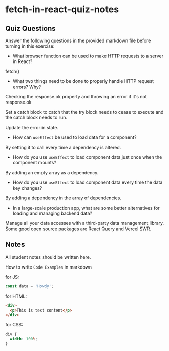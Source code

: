 # fetch-in-react-quiz-notes

## Quiz Questions

Answer the following questions in the provided markdown file before turning in this exercise:

- What browser function can be used to make HTTP requests to a server in React?

fetch()

- What two things need to be done to properly handle HTTP request errors? Why?

Checking the response.ok property and throwing an error if it's not response.ok

Set a catch block to catch that the try block needs to cease to execute and the catch block needs to run.

Update the error in state.

- How can `useEffect` be used to load data for a component?

By setting it to call every time a dependency is altered.

- How do you use `useEffect` to load component data just once when the component mounts?

By adding an empty array as a dependency.

- How do you use `useEffect` to load component data every time the data key changes?

By adding a dependency in the array of dependencies.

- In a large-scale production app, what are some better alternatives for loading and managing backend data?

Manage all your data accesses with a third-party data management library.
Some good open source packages are React Query and Vercel SWR.

## Notes

All student notes should be written here.

How to write `Code Examples` in markdown

for JS:

```javascript
const data = 'Howdy';
```

for HTML:

```html
<div>
  <p>This is text content</p>
</div>
```

for CSS:

```css
div {
  width: 100%;
}
```
